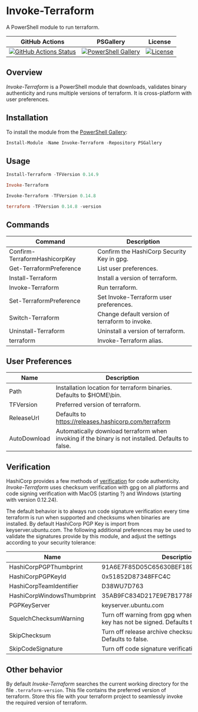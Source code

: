 # Invoke-Terraform

A PowerShell module to run terraform.

| GitHub Actions | PSGallery | License |
|----------------|-----------|---------|
[![GitHub Actions Status][github-actions-badge]][github-actions-build] | [![PowerShell Gallery][psgallery-badge]][psgallery] | [![License][license-badge]][license]

## Overview

*Invoke-Terraform* is a PowerShell module that downloads, validates binary authenticity and runs multiple versions of terraform.  It is cross-platform with user preferences.

## Installation

To install the module from the [PowerShell Gallery](https://www.powershellgallery.com/):

```powershell
Install-Module -Name Invoke-Terraform -Repository PSGallery
```

## Usage

```powershell
Install-Terraform -TFVersion 0.14.9

Invoke-Terraform

Invoke-Terraform -TFVersion 0.14.8

terraform -TFVersion 0.14.8 -version
```

## Commands 
| Command | Description |
|---------|-------------|
Confirm-TerraformHashicorpKey | Confirm the HashiCorp Security Key in gpg.
Get-TerraformPreference | List user preferences.
Install-Terraform | Install a version of terraform.
Invoke-Terraform | Run terraform.
Set-TerraformPreference | Set Invoke-Terraform user preferences.
Switch-Terraform | Change default version of terraform to invoke.
Uninstall-Terraform | Uninstall a version of terraform.
terraform | Invoke-Terraform alias.

## User Preferences

| Name | Description |
|------|-------------|
Path | Installation location for terraform binaries. Defaults to $HOME\bin.
TFVersion | Preferred version of terraform.
ReleaseUrl | Defaults to https://releases.hashicorp.com/terraform
AutoDownload | Automatically download terraform when invoking if the binary is not installed. Defaults to false.

## Verification

HashiCorp provides a few methods of [verification](https://www.hashicorp.com/security) for code authenticity.  *Invoke-Terraform* uses checksum verification with gpg on all platforms and code signing verification with MacOS (starting ?) and Windows (starting with version 0.12.24).

The default behavior is to always run code signature verification every time terraform is run when supported and checksums when binaries are installed.  By default HashiCorp PGP Key is import from keyserver.ubuntu.com.  The following additional preferences may be used to validate the signatures provide by this module, and adjust the settings according to your 
security tolerance:

| Name | Description |
|------|-------------|
HashiCorpPGPThumbprint     | 91A6E7F85D05C65630BEF18951852D87348FFC4C
HashiCorpPGPKeyId          | 0x51852D87348FFC4C
HashiCorpTeamIdentifier    | D38WU7D763
HashiCorpWindowsThumbprint | 35AB9FC834D217E9E7B1778FB1B97AF7C73792F2
PGPKeyServer               | keyserver.ubuntu.com
SquelchChecksumWarning     | Turn off warning from gpg when HashiCorp imported key has not be signed. Defaults to false.
SkipChecksum               | Turn off release archive checksum verification via gpg. Defaults to false.
SkipCodeSignature          | Turn off code signature verification. Defaults to false.

## Other behavior

By default *Invoke-Terraform* searches the current working directory for the file `.terraform-version`.  This file contains the preferred version of terraform. Store this file with your terraform project to seamlessly invoke the required version of terraform.

[github-actions-badge]: https://github.com/pearcec/Invoke-Terraform/workflows/CI/badge.svg
[github-actions-build]: https://github.com/pearcec/Invoke-Terraform/actions
[psgallery-badge]:      https://img.shields.io/powershellgallery/dt/invoke-terraform.svg
[psgallery]:            https://www.powershellgallery.com/packages/invoke-terraform
[license-badge]: https://img.shields.io/github/license/pearcec/invoke-terraform.svg
[license]:       https://raw.githubusercontent.com/pearcec/Invoke-Terraform/main/LICENSE
